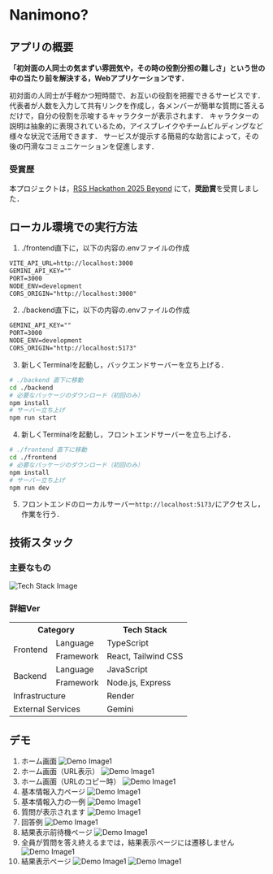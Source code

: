 # Nanimono?
## アプリの概要
**「初対面の人同士の気まずい雰囲気や，その時の役割分担の難しさ」という世の中の当たり前を解決する，Webアプリケーションです．**

初対面の人同士が手軽かつ短時間で、お互いの役割を把握できるサービスです．
代表者が人数を入力して共有リンクを作成し，各メンバーが簡単な質問に答えるだけで，自分の役割を示唆するキャラクターが表示されます．
キャラクターの説明は抽象的に表現されているため，アイスブレイクやチームビルディングなど様々な状況で活用できます．
サービスが提示する簡易的な助言によって，その後の円滑なコミュニケーションを促進します．
### 受賞歴
本プロジェクトは，[RSS Hackathon 2025 Beyond](https://race-ss.co.jp/hackathon/2025/) にて，**奨励賞**を受賞しました．
## ローカル環境での実行方法
1. ./frontend直下に，以下の内容の.envファイルの作成
```txt
VITE_API_URL=http://localhost:3000
GEMINI_API_KEY=""
PORT=3000
NODE_ENV=development
CORS_ORIGIN="http://localhost:3000"
```
2. ./backend直下に，以下の内容の.envファイルの作成
```txt
GEMINI_API_KEY=""
PORT=3000
NODE_ENV=development
CORS_ORIGIN="http://localhost:5173"
```
3. 新しくTerminalを起動し，バックエンドサーバーを立ち上げる．
```bash
# ./backend 直下に移動
cd ./backend
# 必要なパッケージのダウンロード（初回のみ）
npm install
# サーバー立ち上げ
npm run start
```
4. 新しくTerminalを起動し，フロントエンドサーバーを立ち上げる．
```bash
# ./frontend 直下に移動
cd ./frontend
# 必要なパッケージのダウンロード（初回のみ）
npm install
# サーバー立ち上げ
npm run dev
```
5. フロントエンドのローカルサーバー`http://localhost:5173/`にアクセスし，作業を行う．
## 技術スタック
### 主要なもの
![Tech Stack Image](./public/tech-stack.svg)
### 詳細Ver
<table>
    <tr>
        <th colspan="2">
            Category
        </th>
        <th>
            Tech Stack
        </th>
    </tr>
    <tr>
        <td rowspan="2">
            Frontend
        </td>
        <td>
            Language
        </td>
        <td>
            TypeScript
        </td>
    </tr>
    <tr>
        <td>
            Framework
        </td>
        <td>
            React, Tailwind CSS
        </td>
    </tr>
    <tr>
        <td rowspan="2">
            Backend
        </td>
        <td>
            Language
        </td>
        <td>
            JavaScript
        </td>
    </tr>
    <tr>
        <td>
            Framework
        </td>
        <td>
            Node.js, Express
        </td>
    </tr>
    <tr>
        <td 
        colspan="2"
        >
        Infrastructure
        </td>
        <td>
            Render
        </td>
    </tr>
    <tr>
        <td 
        colspan="2"
        >
        External Services
        </td>
        <td>
            Gemini
        </td>
    </tr>
</table>

## デモ
1. ホーム画面
![Demo Image1](./public/demo-1.png)
2. ホーム画面（URL表示）
![Demo Image1](./public/demo-2.png)
3. ホーム画面（URLのコピー時）
![Demo Image1](./public/demo-3.png)
4. 基本情報入力ページ
![Demo Image1](./public/demo-4.png)
5. 基本情報入力の一例
![Demo Image1](./public/demo-5.png)
6. 質問が表示されます
![Demo Image1](./public/demo-6.png)
7. 回答例
![Demo Image1](./public/demo-7.png)
8. 結果表示前待機ページ
![Demo Image1](./public/demo-8.png)
9. 全員が質問を答え終えるまでは，結果表示ページには遷移しません
![Demo Image1](./public/demo-9.png)
10. 結果表示ページ
![Demo Image1](./public/demo-10.png)
![Demo Image1](./public/demo-11.png)